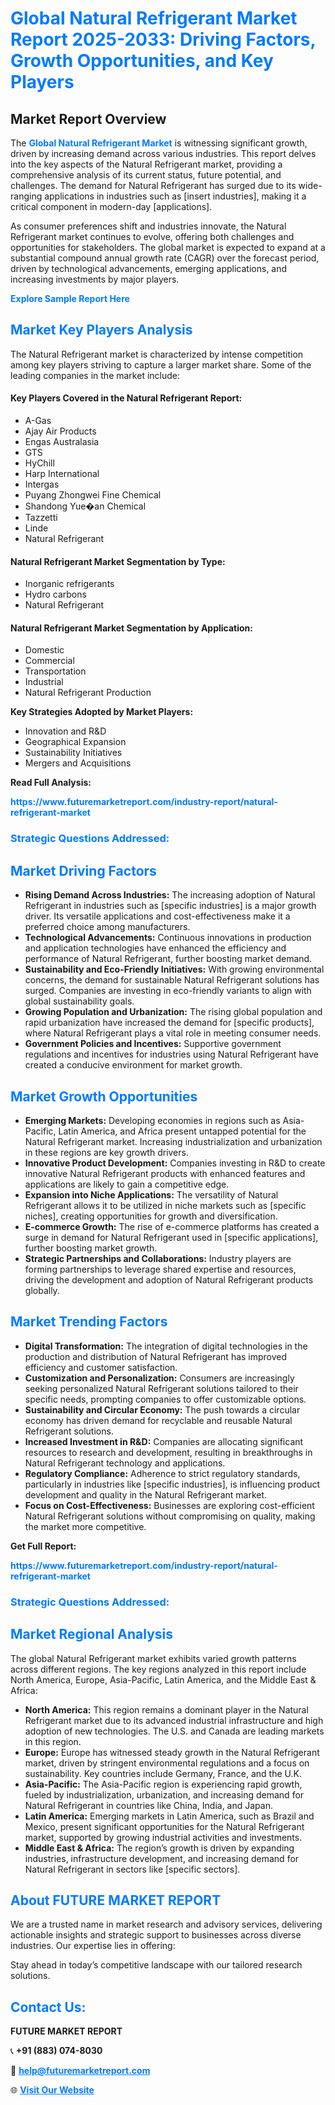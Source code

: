 <h1 style="color: #007BFF;">Global Natural Refrigerant Market Report 2025-2033: Driving Factors, Growth Opportunities, and Key Players</h1>

<section id="overview">
<h2>Market Report Overview</h2>
<p>The <a href="https://www.futuremarketreport.com/industry-report/natural-refrigerant-market" style="color: #007BFF; text-decoration: none;"><strong>Global Natural Refrigerant Market</strong></a> is witnessing significant growth, driven by increasing demand across various industries. This report delves into the key aspects of the Natural Refrigerant market, providing a comprehensive analysis of its current status, future potential, and challenges. The demand for Natural Refrigerant has surged due to its wide-ranging applications in industries such as [insert industries], making it a critical component in modern-day [applications].</p>
<p>As consumer preferences shift and industries innovate, the Natural Refrigerant market continues to evolve, offering both challenges and opportunities for stakeholders. The global market is expected to expand at a substantial compound annual growth rate (CAGR) over the forecast period, driven by technological advancements, emerging applications, and increasing investments by major players.</p>
</section>

<section id="overview">
<p><a href="https://www.futuremarketreport.com/request-sample/reportId=110166" style="color: #007BFF; text-decoration: none;"><strong>Explore Sample Report Here</strong></a></p>
</section>

<section id="key-players">
<h2 style="color: #007BFF;">Market Key Players Analysis</h2>
<p>The Natural Refrigerant market is characterized by intense competition among key players striving to capture a larger market share. Some of the leading companies in the market include:</p>
<h4>Key Players Covered in the Natural Refrigerant Report:</h4>
<ul><li>A-Gas</li><li>Ajay Air Products</li><li>Engas Australasia</li><li>GTS</li><li>HyChill</li><li>Harp International</li><li>Intergas</li><li>Puyang Zhongwei Fine Chemical</li><li>Shandong Yue�an Chemical</li><li>Tazzetti</li><li>Linde</li><li>Natural Refrigerant</li></ul>
<h4>Natural Refrigerant Market Segmentation by Type:</h4>
<ul><li>Inorganic refrigerants</li><li>Hydro carbons</li><li>Natural Refrigerant</li></ul>

<h4>Natural Refrigerant Market Segmentation by Application:</h4>
<ul><li>Domestic</li><li>Commercial</li><li>Transportation</li><li>Industrial</li><li>Natural Refrigerant Production</li></ul>
<p><strong>Key Strategies Adopted by Market Players:</strong></p>
<ul>
<li>Innovation and R&D</li>
<li>Geographical Expansion</li>
<li>Sustainability Initiatives</li>
<li>Mergers and Acquisitions</li>
</ul>
</section>

<section>
<p><strong>Read Full Analysis: </strong></p><a href="https://www.futuremarketreport.com/industry-report/natural-refrigerant-market" style="color: #007BFF; text-decoration: none;"><strong>https://www.futuremarketreport.com/industry-report/natural-refrigerant-market</strong></a>
<h3 style="color: #007BFF;">Strategic Questions Addressed:</h3>
</section>

<section id="driving-factors">
<h2 style="color: #007BFF;">Market Driving Factors</h2>
<ul>
<li><strong>Rising Demand Across Industries:</strong> The increasing adoption of Natural Refrigerant in industries such as [specific industries] is a major growth driver. Its versatile applications and cost-effectiveness make it a preferred choice among manufacturers.</li>
<li><strong>Technological Advancements:</strong> Continuous innovations in production and application technologies have enhanced the efficiency and performance of Natural Refrigerant, further boosting market demand.</li>
<li><strong>Sustainability and Eco-Friendly Initiatives:</strong> With growing environmental concerns, the demand for sustainable Natural Refrigerant solutions has surged. Companies are investing in eco-friendly variants to align with global sustainability goals.</li>
<li><strong>Growing Population and Urbanization:</strong> The rising global population and rapid urbanization have increased the demand for [specific products], where Natural Refrigerant plays a vital role in meeting consumer needs.</li>
<li><strong>Government Policies and Incentives:</strong> Supportive government regulations and incentives for industries using Natural Refrigerant have created a conducive environment for market growth.</li>
</ul>
</section>

<section id="growth-opportunities">
<h2 style="color: #007BFF;">Market Growth Opportunities</h2>
<ul>
<li><strong>Emerging Markets:</strong> Developing economies in regions such as Asia-Pacific, Latin America, and Africa present untapped potential for the Natural Refrigerant market. Increasing industrialization and urbanization in these regions are key growth drivers.</li>
<li><strong>Innovative Product Development:</strong> Companies investing in R&D to create innovative Natural Refrigerant products with enhanced features and applications are likely to gain a competitive edge.</li>
<li><strong>Expansion into Niche Applications:</strong> The versatility of Natural Refrigerant allows it to be utilized in niche markets such as [specific niches], creating opportunities for growth and diversification.</li>
<li><strong>E-commerce Growth:</strong> The rise of e-commerce platforms has created a surge in demand for Natural Refrigerant used in [specific applications], further boosting market growth.</li>
<li><strong>Strategic Partnerships and Collaborations:</strong> Industry players are forming partnerships to leverage shared expertise and resources, driving the development and adoption of Natural Refrigerant products globally.</li>
</ul>
</section>

<section id="trending-factors">
<h2 style="color: #007BFF;">Market Trending Factors</h2>
<ul>
<li><strong>Digital Transformation:</strong> The integration of digital technologies in the production and distribution of Natural Refrigerant has improved efficiency and customer satisfaction.</li>
<li><strong>Customization and Personalization:</strong> Consumers are increasingly seeking personalized Natural Refrigerant solutions tailored to their specific needs, prompting companies to offer customizable options.</li>
<li><strong>Sustainability and Circular Economy:</strong> The push towards a circular economy has driven demand for recyclable and reusable Natural Refrigerant solutions.</li>
<li><strong>Increased Investment in R&D:</strong> Companies are allocating significant resources to research and development, resulting in breakthroughs in Natural Refrigerant technology and applications.</li>
<li><strong>Regulatory Compliance:</strong> Adherence to strict regulatory standards, particularly in industries like [specific industries], is influencing product development and quality in the Natural Refrigerant market.</li>
<li><strong>Focus on Cost-Effectiveness:</strong> Businesses are exploring cost-efficient Natural Refrigerant solutions without compromising on quality, making the market more competitive.</li>
</ul>
</section>

<section>
<p><strong>Get Full Report: </strong></p><a href="https://www.futuremarketreport.com/industry-report/natural-refrigerant-market" style="color: #007BFF; text-decoration: none;"><strong>https://www.futuremarketreport.com/industry-report/natural-refrigerant-market</strong></a>
<h3 style="color: #007BFF;">Strategic Questions Addressed:</h3>
</section>


<section id="regional-analysis">
<h2 style="color: #007BFF;">Market Regional Analysis</h2>
<p>The global Natural Refrigerant market exhibits varied growth patterns across different regions. The key regions analyzed in this report include North America, Europe, Asia-Pacific, Latin America, and the Middle East & Africa:</p>
<ul>
<li><strong>North America:</strong> This region remains a dominant player in the Natural Refrigerant market due to its advanced industrial infrastructure and high adoption of new technologies. The U.S. and Canada are leading markets in this region.</li>
<li><strong>Europe:</strong> Europe has witnessed steady growth in the Natural Refrigerant market, driven by stringent environmental regulations and a focus on sustainability. Key countries include Germany, France, and the U.K.</li>
<li><strong>Asia-Pacific:</strong> The Asia-Pacific region is experiencing rapid growth, fueled by industrialization, urbanization, and increasing demand for Natural Refrigerant in countries like China, India, and Japan.</li>
<li><strong>Latin America:</strong> Emerging markets in Latin America, such as Brazil and Mexico, present significant opportunities for the Natural Refrigerant market, supported by growing industrial activities and investments.</li>
<li><strong>Middle East & Africa:</strong> The region’s growth is driven by expanding industries, infrastructure development, and increasing demand for Natural Refrigerant in sectors like [specific sectors].</li>
</ul>
</section>

<footer>
<h2 style="color: #007BFF;">About FUTURE MARKET REPORT</h2>
<p>We are a trusted name in market research and advisory services, delivering actionable insights and strategic support to businesses across diverse industries. Our expertise lies in offering:</p>

<p>Stay ahead in today’s competitive landscape with our tailored research solutions.</p>

<h2 style="color: #007BFF;">Contact Us:</h2>
<p><strong>FUTURE MARKET REPORT</strong></p>
<p>📞 <strong>+91 (883) 074-8030</strong></p>
<p>📧 <strong><a href="mailto:help@futuremarketreport.com" style="color: #007BFF;">help@futuremarketreport.com</a></strong></p>
<p>🌐 <strong><a href="https://www.futuremarketreport.com/" style="color: #007BFF;">Visit Our Website</a></strong></p>
</footer>